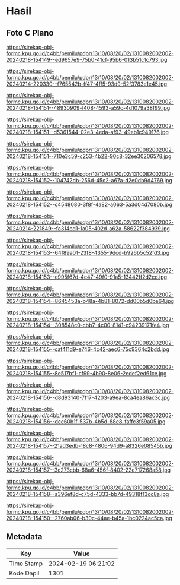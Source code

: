 # Hasil

## Foto C Plano

https://sirekap-obj-formc.kpu.go.id/c4bb/pemilu/pdpr/13/10/08/20/02/1310082002002-20240218-154149--ed9657e9-75b0-41cf-95b6-013b51c1c793.jpg

https://sirekap-obj-formc.kpu.go.id/c4bb/pemilu/pdpr/13/10/08/20/02/1310082002002-20240214-220330--f765542b-ff47-4ff5-93d9-52f3783e1e45.jpg

https://sirekap-obj-formc.kpu.go.id/c4bb/pemilu/pdpr/13/10/08/20/02/1310082002002-20240218-154151--48930909-f408-4593-a59c-4d1079a38f99.jpg

https://sirekap-obj-formc.kpu.go.id/c4bb/pemilu/pdpr/13/10/08/20/02/1310082002002-20240218-154151--d5361544-02e3-4eda-af93-49eb1c949176.jpg

https://sirekap-obj-formc.kpu.go.id/c4bb/pemilu/pdpr/13/10/08/20/02/1310082002002-20240218-154151--710e3c59-c253-4b22-90c8-32ee30206578.jpg

https://sirekap-obj-formc.kpu.go.id/c4bb/pemilu/pdpr/13/10/08/20/02/1310082002002-20240218-154152--104742db-256d-45c2-a67a-d2e0db9d4769.jpg

https://sirekap-obj-formc.kpu.go.id/c4bb/pemilu/pdpr/13/10/08/20/02/1310082002002-20240218-154152--c4548080-3f8f-4a82-a063-5a3d04d7080b.jpg

https://sirekap-obj-formc.kpu.go.id/c4bb/pemilu/pdpr/13/10/08/20/02/1310082002002-20240214-221849--fa314cd1-1a05-402d-a62a-58622f384939.jpg

https://sirekap-obj-formc.kpu.go.id/c4bb/pemilu/pdpr/13/10/08/20/02/1310082002002-20240218-154153--64f89a01-23f8-4355-9dcd-b926b5c52fd3.jpg

https://sirekap-obj-formc.kpu.go.id/c4bb/pemilu/pdpr/13/10/08/20/02/1310082002002-20240218-154153--e995f67d-4c47-49f0-91a5-13442ff2d2cd.jpg

https://sirekap-obj-formc.kpu.go.id/c4bb/pemilu/pdpr/13/10/08/20/02/1310082002002-20240218-154154--8645453a-b48a-4b81-8072-dd00b5d0be64.jpg

https://sirekap-obj-formc.kpu.go.id/c4bb/pemilu/pdpr/13/10/08/20/02/1310082002002-20240218-154154--308548c0-cbb7-4c00-8141-c94239171fe4.jpg

https://sirekap-obj-formc.kpu.go.id/c4bb/pemilu/pdpr/13/10/08/20/02/1310082002002-20240218-154155--caf411d9-e746-4c42-aec6-75c9364c2bdd.jpg

https://sirekap-obj-formc.kpu.go.id/c4bb/pemilu/pdpr/13/10/08/20/02/1310082002002-20240218-154155--8e517bf1-cf99-4b90-8e06-2edef2ed61ce.jpg

https://sirekap-obj-formc.kpu.go.id/c4bb/pemilu/pdpr/13/10/08/20/02/1310082002002-20240218-154156--d8d93140-7f17-4203-a9ea-8ca4ea86ac3c.jpg

https://sirekap-obj-formc.kpu.go.id/c4bb/pemilu/pdpr/13/10/08/20/02/1310082002002-20240218-154156--dcc60b1f-537b-4b5d-88e8-faffc3f59a05.jpg

https://sirekap-obj-formc.kpu.go.id/c4bb/pemilu/pdpr/13/10/08/20/02/1310082002002-20240218-154157--21ad3edb-18c8-4806-94d9-a8326e08545b.jpg

https://sirekap-obj-formc.kpu.go.id/c4bb/pemilu/pdpr/13/10/08/20/02/1310082002002-20240218-154157--3c273cbb-68a6-456f-8402-22e717268a58.jpg

https://sirekap-obj-formc.kpu.go.id/c4bb/pemilu/pdpr/13/10/08/20/02/1310082002002-20240218-154158--a396ef8d-c75d-4333-bb7d-49318f13cc8a.jpg

https://sirekap-obj-formc.kpu.go.id/c4bb/pemilu/pdpr/13/10/08/20/02/1310082002002-20240218-154150--2760ab06-b30c-44ae-b45a-1bc0224ac5ca.jpg


## Metadata

| Key        | Value               |
| ---------- | ------------------- |
| Time Stamp | 2024-02-19 06:21:02 |
| Kode Dapil | 1301                |



